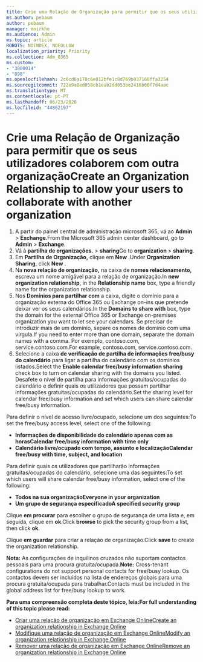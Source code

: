 ```yaml
---
title: Crie uma Relação de Organização para permitir que os seus utilizadores colaborem com outra organização
ms.author: pebaum
author: pebaum
manager: mnirkhe
ms.audience: Admin
ms.topic: article
ROBOTS: NOINDEX, NOFOLLOW
localization_priority: Priority
ms.collection: Adm_O365
ms.custom:
- "3800014"
- "898"
ms.openlocfilehash: 2c6cd6a178c6e012bfe1c8d769b037168ffa3254
ms.sourcegitcommit: 722e9a0ed058cb1eab2dd053be2418b60f7d4aac
ms.translationtype: MT
ms.contentlocale: pt-PT
ms.lasthandoff: 06/23/2020
ms.locfileid: "44862197"
---
```

# <a name="create-an-organization-relationship-to-allow-your-users-to-collaborate-with-another-organization"></a><span data-ttu-id="c0757-102">Crie uma Relação de Organização para permitir que os seus utilizadores colaborem com outra organização</span><span class="sxs-lookup"><span data-stu-id="c0757-102">Create an Organization Relationship to allow your users to collaborate with another organization</span></span>

1. <span data-ttu-id="c0757-103">A partir do painel central de administração microsoft 365, vá ao **Admin**  >  **Exchange**.</span><span class="sxs-lookup"><span data-stu-id="c0757-103">From the Microsoft 365 admin center dashboard, go to **Admin** > **Exchange**.</span></span>
2. <span data-ttu-id="c0757-104">Vá à **partilha de organizações.**  >  **sharing**</span><span class="sxs-lookup"><span data-stu-id="c0757-104">Go to **organization** > **sharing**.</span></span>
3. <span data-ttu-id="c0757-105">Em **Partilha de Organização,** clique em **New** .</span><span class="sxs-lookup"><span data-stu-id="c0757-105">Under **Organization Sharing**, click **New** .</span></span>
4. <span data-ttu-id="c0757-106">Na **nova relação de organização,** na caixa de **nomes relacionamento,** escreva um nome amigável para a relação de organização.</span><span class="sxs-lookup"><span data-stu-id="c0757-106">In **new organization relationship**, in the **Relationship name** box, type a friendly name for the organization relationship.</span></span>
5. <span data-ttu-id="c0757-107">Nos **Domínios para partilhar com** a caixa, digite o domínio para a organização externa do Office 365 ou Exchange on-ins que pretende deixar ver os seus calendários.</span><span class="sxs-lookup"><span data-stu-id="c0757-107">In the **Domains to share with** box, type the domain for the external Office 365 or Exchange on-premises organization you want to let see your calendars.</span></span> <span data-ttu-id="c0757-108">Se precisar de introduzir mais de um domínio, separe os nomes de domínio com uma vírgula.</span><span class="sxs-lookup"><span data-stu-id="c0757-108">If you need to enter more than one domain, separate the domain names with a comma.</span></span> <span data-ttu-id="c0757-109">Por exemplo, contoso.com, service.contoso.com.</span><span class="sxs-lookup"><span data-stu-id="c0757-109">For example, contoso.com, service.contoso.com.</span></span>
6. <span data-ttu-id="c0757-110">Selecione a caixa **de verificação de partilha de informações free/busy do calendário** para ligar a partilha do calendário com os domínios listados.</span><span class="sxs-lookup"><span data-stu-id="c0757-110">Select the **Enable calendar free/busy information sharing** check box to turn on calendar sharing with the domains you listed.</span></span> <span data-ttu-id="c0757-111">Desafete o nível de partilha para informações gratuitas/ocupadas do calendário e definir quais os utilizadores que possam partilhar informações gratuitas/ocupadas do calendário.</span><span class="sxs-lookup"><span data-stu-id="c0757-111">Set the sharing level for calendar free/busy information and set which users can share calendar free/busy information.</span></span>  

<span data-ttu-id="c0757-112">Para definir o nível de acesso livre/ocupado, selecione um dos seguintes:</span><span class="sxs-lookup"><span data-stu-id="c0757-112">To set the free/busy access level, select one of the following:</span></span>

- <span data-ttu-id="c0757-113">**Informações de disponibilidade do calendário apenas com as horas**</span><span class="sxs-lookup"><span data-stu-id="c0757-113">**Calendar free/busy information with time only**</span></span>
- <span data-ttu-id="c0757-114">**Calendário livre/ocupado com tempo, assunto e localização**</span><span class="sxs-lookup"><span data-stu-id="c0757-114">**Calendar free/busy with time, subject, and location**</span></span>  

 <span data-ttu-id="c0757-115">Para definir quais os utilizadores que partilharão informações gratuitas/ocupadas do calendário, selecione uma das seguintes:</span><span class="sxs-lookup"><span data-stu-id="c0757-115">To set which users will share calendar free/busy information, select one of the following:</span></span>

- <span data-ttu-id="c0757-116">**Todos na sua organização**</span><span class="sxs-lookup"><span data-stu-id="c0757-116">**Everyone in your organization**</span></span>
- <span data-ttu-id="c0757-117">**Um grupo de segurança especificado**</span><span class="sxs-lookup"><span data-stu-id="c0757-117">**A specified security group**</span></span>  

<span data-ttu-id="c0757-118">Clique **em procurar** para escolher o grupo de segurança de uma lista e, em seguida, clique em **ok**.</span><span class="sxs-lookup"><span data-stu-id="c0757-118">Click **browse** to pick the security group from a list, then click **ok**.</span></span>

<span data-ttu-id="c0757-119">Clique **em guardar** para criar a relação de organização.</span><span class="sxs-lookup"><span data-stu-id="c0757-119">Click **save** to create the organization relationship.</span></span>  

<span data-ttu-id="c0757-120">**Nota:** As configurações de inquilinos cruzados não suportam contactos pessoais para uma procura gratuita/ocupada.</span><span class="sxs-lookup"><span data-stu-id="c0757-120">**Note:** Cross-tenant configurations do not support personal contacts for free/busy lookup.</span></span> <span data-ttu-id="c0757-121">Os contactos devem ser incluídos na lista de endereços globais para uma procura gratuita/ocupada para trabalhar.</span><span class="sxs-lookup"><span data-stu-id="c0757-121">Contacts must be included in the global address list for free/busy lookup to work.</span></span>

<span data-ttu-id="c0757-122">**Para uma compreensão completa deste tópico, leia:**</span><span class="sxs-lookup"><span data-stu-id="c0757-122">**For full understanding of this topic please read:**</span></span>

- [<span data-ttu-id="c0757-123">Criar uma relação de organização em Exchange Online</span><span class="sxs-lookup"><span data-stu-id="c0757-123">Create an organization relationship in Exchange Online</span></span>](https://docs.microsoft.com/exchange/sharing/organization-relationships/create-an-organization-relationship)
- [<span data-ttu-id="c0757-124">Modifique uma relação de organização em Exchange Online</span><span class="sxs-lookup"><span data-stu-id="c0757-124">Modify an organization relationship in Exchange Online</span></span>](https://docs.microsoft.com/exchange/sharing/organization-relationships/modify-an-organization-relationship)
- [<span data-ttu-id="c0757-125">Remover uma relação de organização em Exchange Online</span><span class="sxs-lookup"><span data-stu-id="c0757-125">Remove an organization relationship in Exchange Online</span></span>](https://docs.microsoft.com/exchange/sharing/organization-relationships/remove-an-organization-relationship)
